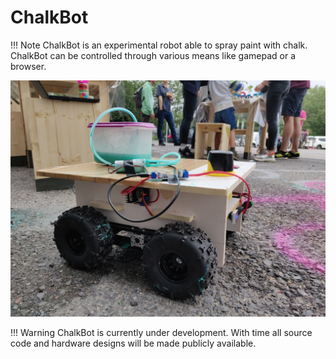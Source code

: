 # ChalkBot

!!! Note
    ChalkBot is an experimental robot able to spray paint with chalk. ChalkBot can be controlled through various means like gamepad or a browser.

![ChalkBot Image](img/photo/2021_chalkbot_v0_1.jpg)


!!! Warning
    ChalkBot is currently under development. With time all source code and hardware designs will be made publicly available.